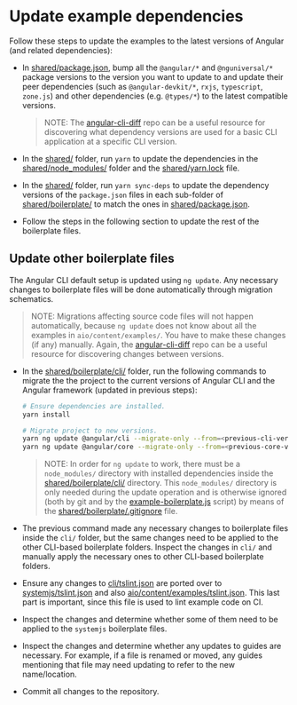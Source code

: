 # Update example dependencies

Follow these steps to update the examples to the latest versions of Angular (and related dependencies):

- In [shared/package.json](./shared/package.json), bump all the `@angular/*` and `@nguniversal/*` package versions to the version you want to update to and update their peer dependencies (such as `@angular-devkit/*`, `rxjs`, `typescript`, `zone.js`) and other dependencies (e.g. `@types/*`) to the latest compatible versions.

  > NOTE:
  > The [angular-cli-diff](https://github.com/cexbrayat/angular-cli-diff) repo can be a useful resource for discovering what dependency versions are used for a basic CLI application at a specific CLI version.

- In the [shared/](./shared) folder, run `yarn` to update the dependencies in the [shared/node_modules/](./shared/node_modules) folder and the [shared/yarn.lock](./shared/yarn.lock) file.

- In the [shared/](./shared) folder, run `yarn sync-deps` to update the dependency versions of the `package.json` files in each sub-folder of [shared/boilerplate/](./shared/boilerplate) to match the ones in [shared/package.json](./shared/package.json).

- Follow the steps in the following section to update the rest of the boilerplate files.


## Update other boilerplate files

The Angular CLI default setup is updated using `ng update`.
Any necessary changes to boilerplate files will be done automatically through migration schematics.

> NOTE:
> Migrations affecting source code files will not happen automatically, because `ng update` does not know about all the examples in `aio/content/examples/`.
> You have to make these changes (if any) manually.
> Again, the [angular-cli-diff](https://github.com/cexbrayat/angular-cli-diff) repo can be a useful resource for discovering changes between versions.

- In the [shared/boilerplate/cli/](./shared/boilerplate/cli) folder, run the following commands to migrate the the project to the current versions of Angular CLI and the Angular framework (updated in previous steps):
  ```sh
  # Ensure dependencies are installed.
  yarn install

  # Migrate project to new versions.
  yarn ng update @angular/cli --migrate-only --from=<previous-cli-version>
  yarn ng update @angular/core --migrate-only --from=<previous-core-version>
  ```

  > NOTE:
  > In order for `ng update` to work, there must be a `node_modules/` directory with installed dependencies inside the [shared/boilerplate/cli/](./shared/boilerplate/cli) directory.
  > This `node_modules/` directory is only needed during the update operation and is otherwise ignored (both by git and by the [example-boilerplate.js](./example-boilerplate.js) script) by means of the [shared/boilerplate/.gitignore](./shared/boilerplate/.gitignore) file.

- The previous command made any necessary changes to boilerplate files inside the `cli/` folder, but the same changes need to be applied to the other CLI-based boilerplate folders.
  Inspect the changes in `cli/` and manually apply the necessary ones to other CLI-based boilerplate folders.

- Ensure any changes to [cli/tslint.json](./shared/boilerplate/cli/tslint.json) are ported over to [systemjs/tslint.json](./shared/boilerplate/systemjs/tslint.json) and also [aio/content/examples/tslint.json](../../content/examples/tslint.json).
  This last part is important, since this file is used to lint example code on CI.

- Inspect the changes and determine whether some of them need to be applied to the `systemjs` boilerplate files.

- Inspect the changes and determine whether any updates to guides are necessary.
  For example, if a file is renamed or moved, any guides mentioning that file may need updating to refer to the new name/location.

- Commit all changes to the repository.
